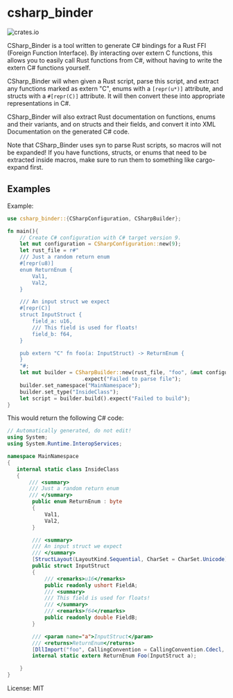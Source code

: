 # csharp_binder

![crates.io](https://img.shields.io/crates/v/csharp_binder.svg)

CSharp_Binder is a tool written to generate C# bindings for a Rust FFI (Foreign Function Interface).
By interacting over extern C functions, this allows you to easily call Rust functions from C#,
without having to write the extern C# functions yourself.

CSharp_Binder will when given a Rust script, parse this script, and extract any functions marked as
extern "C", enums with a ``[repr(u*)]`` attribute, and structs with a ``#[repr(C)]`` attribute. It
will then convert these into appropriate representations in C#.

CSharp_Binder will also extract Rust documentation on functions, enums and their variants, and
on structs and their fields, and convert it into XML Documentation on the generated C# code.

Note that CSharp_Binder uses syn to parse Rust scripts, so macros will not be expanded! If you
have functions, structs, or enums that need to be extracted inside macros, make sure to run them
to something like cargo-expand first.

## Examples

Example:
```rust
use csharp_binder::{CSharpConfiguration, CSharpBuilder};

fn main(){
    // Create C# configuration with C# target version 9.
    let mut configuration = CSharpConfiguration::new(9);
    let rust_file = r#"
    /// Just a random return enum
    #[repr(u8)]
    enum ReturnEnum {
        Val1,
        Val2,
    }

    /// An input struct we expect
    #[repr(C)]
    struct InputStruct {
        field_a: u16,
        /// This field is used for floats!
        field_b: f64,
    }

    pub extern "C" fn foo(a: InputStruct) -> ReturnEnum {
    }
    "#;
    let mut builder = CSharpBuilder::new(rust_file, "foo", &mut configuration)
                        .expect("Failed to parse file");
    builder.set_namespace("MainNamespace");
    builder.set_type("InsideClass");
    let script = builder.build().expect("Failed to build");
}
```

This would return the following C# code:

```cs
// Automatically generated, do not edit!
using System;
using System.Runtime.InteropServices;

namespace MainNamespace
{
   internal static class InsideClass
   {
       /// <summary>
       /// Just a random return enum
       /// </summary>
        public enum ReturnEnum : byte
        {
            Val1,
            Val2,
        }

        /// <summary>
        /// An input struct we expect
        /// </summary>
        [StructLayout(LayoutKind.Sequential, CharSet = CharSet.Unicode)]
        public struct InputStruct
        {
            /// <remarks>u16</remarks>
            public readonly ushort FieldA;
            /// <summary>
            /// This field is used for floats!
            /// </summary>
            /// <remarks>f64</remarks>
            public readonly double FieldB;
        }

        /// <param name="a">InputStruct</param>
        /// <returns>ReturnEnum</returns>
        [DllImport("foo", CallingConvention = CallingConvention.Cdecl, EntryPoint="foo")]
        internal static extern ReturnEnum Foo(InputStruct a);

    }
}
```


License: MIT
